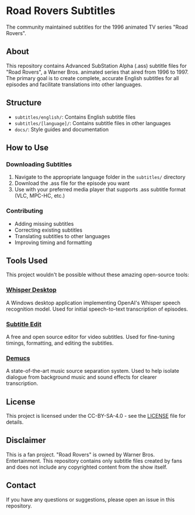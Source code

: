 # Road Rovers Subtitles

The community maintained subtitles for the 1996 animated TV series "Road Rovers".

## About

This repository contains Advanced SubStation Alpha (.ass) subtitle files for "Road Rovers", a Warner Bros. animated series that aired from 1996 to 1997. The primary goal is to create complete, accurate English subtitles for all episodes and facilitate translations into other languages.

## Structure

- `subtitles/english/`: Contains English subtitle files
- `subtitles/[language]/`: Contains subtitle files in other languages
- `docs/`: Style guides and documentation

## How to Use

### Downloading Subtitles

1. Navigate to the appropriate language folder in the `subtitles/` directory
2. Download the .ass file for the episode you want
3. Use with your preferred media player that supports .ass subtitle format (VLC, MPC-HC, etc.)

### Contributing

- Adding missing subtitles
- Correcting existing subtitles
- Translating subtitles to other languages
- Improving timing and formatting

## Tools Used

This project wouldn't be possible without these amazing open-source tools:

### [Whisper Desktop](https://github.com/Const-me/Whisper)
A Windows desktop application implementing OpenAI's Whisper speech recognition model. Used for initial speech-to-text transcription of episodes.

### [Subtitle Edit](https://github.com/SubtitleEdit/subtitleedit)
A free and open source editor for video subtitles. Used for fine-tuning timings, formatting, and editing the subtitles.

### [Demucs](https://github.com/adefossez/demucs)
A state-of-the-art music source separation system. Used to help isolate dialogue from background music and sound effects for clearer transcription.

## License

This project is licensed under the CC-BY-SA-4.0 - see the [LICENSE](LICENSE.md) file for details.

## Disclaimer

This is a fan project. "Road Rovers" is owned by Warner Bros. Entertainment. This repository contains only subtitle files created by fans and does not include any copyrighted content from the show itself.

## Contact

If you have any questions or suggestions, please open an issue in this repository.
